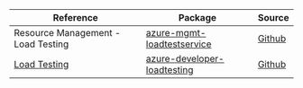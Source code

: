 | Reference | Package | Source |
|---|---|---|
|Resource Management - Load Testing|[azure-mgmt-loadtestservice](https://pypi.org/project/azure-mgmt-loadtestservice)|[Github](https://github.com/Azure/azure-sdk-for-python)|
|[Load Testing](developer-loadtesting-readme.md)|[azure-developer-loadtesting](https://pypi.org/project/azure-developer-loadtesting)|[Github](https://github.com/Azure/azure-sdk-for-python/blob/main/sdk/loadtestservice/azure-developer-loadtesting)|
